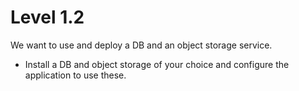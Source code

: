 # Level 1.2

We want to use and deploy a DB and an object storage service.

- Install a DB and object storage of your choice and configure the application to use these.
